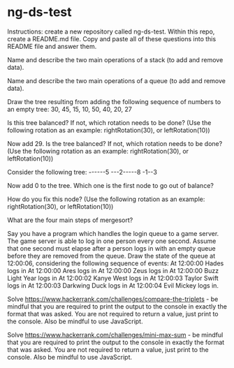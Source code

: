 # ng-ds-test

Instructions: create a new repository called ng-ds-test. Within this repo, create a README.md file. 
Copy and paste all of these questions into this README file and answer them. 


Name and describe the two main operations of a stack (to add and remove data). 


Name and describe the two main operations of a queue (to add and remove data). 


Draw the tree resulting from adding the following sequence of numbers to an empty tree: 30, 45, 15, 10, 50, 40, 20, 27 


Is this tree balanced? If not, which rotation needs to be done? (Use the following rotation as an example: rightRotation(30), 
or leftRotation(10)) 

Now add 29. Is the tree balanced? If not, which rotation needs to be done? (Use the following rotation as an example: 
rightRotation(30), or leftRotation(10)) 

Consider the following tree: 
------5 
---2-----8 
-1--3 

Now add 0 to the tree. Which one is the first node to go out of balance? 

How do you fix this node? (Use the following rotation as an example: rightRotation(30), or leftRotation(10)) 

What are the four main steps of mergesort? 

Say you have a program which handles the login queue to a game server. The game server is able to log in one person every one second. Assume that one second must elapse after a person logs in with an empty queue before they are removed from the queue. Draw the state of the queue at 12:00:06, considering the following sequence of events: 
At 12:00:00 Hades logs in 
At 12:00:00 Ares logs in 
At 12:00:00 Zeus logs in 
At 12:00:00 Buzz Light Year logs in 
At 12:00:02 Kanye West logs in 
At 12:00:03 Taylor Swift logs in 
At 12:00:03 Darkwing Duck logs in 
At 12:00:04 Evil Mickey logs in. 

Solve https://www.hackerrank.com/challenges/compare-the-triplets - be mindful that you are required to print the output 
to the console in exactly the format that was asked. You are not required to return a value, just print to the console. 
Also be mindful to use JavaScript. 

Solve https://www.hackerrank.com/challenges/mini-max-sum - be mindful that you are required to print the output to the console 
in exactly the format that was asked. You are not required to return a value, just print to the console. Also be mindful 
to use JavaScript. 


